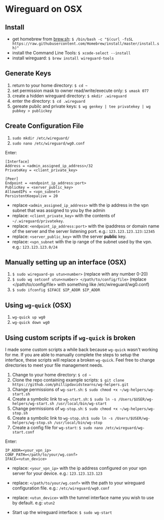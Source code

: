 # Wireguard on OSX

## Install

* get homebrew from [brew.sh](https://brew.sh): `$ /bin/bash -c "$(curl -fsSL https://raw.githubusercontent.com/Homebrew/install/master/install.sh)"`
* install the Command Line Tools: `$ xcode-select --install`
* install wireguard: `$ brew install wireguard-tools`

## Generate Keys

1. return to your home directory: `$ cd ~`
1. set permission mask to owner read/write/execute only: `$ umask 077`
1. create a hidden wireguard directory: `$ mkdir .wireguard`
1. enter the directory: `$ cd .wireguard`
1. gereate pubilc and private keys: `$ wg genkey | tee privatekey | wg pubkey > publickey`

## Create Configuration File

1. `sudo mkdir /etc/wireguard/`
1. `sudo nano /etc/wireguard/wg0.conf`

Enter:

```
[Interface]
Address = <admin_assigned_ip_address>/32
PrivateKey = <client_private_key>

[Peer]
Endpoint = <endpoint_ip_address:port>
PublicKey = <server_public_key>
AllowedIPs = <vpn_subnet>
PersistentKeepalive = 20
```

* replace `<admin_assigned_ip_address>` with the ip address in the vpn subnet that was assigned to you by the admin
* replace: `<client_private_key>` with the contents of `~/.wireguard/privatekey`.
* replace: `<endpoint_ip_address:port>` with the ipaddress or domain name of the server and the server listening port. e.g.: `123.123.123.123:12345`
* replace: `<server_public_key>` with the server **public** key.
* replace: `<vpn_subnet` with the ip range of the subnet used by the vpn. e.g.: `123.123.123.0/24`

## Manually setting up an interface (OSX)

1. `$ sudo wireguard-go utun<number>` (replace <number> with any number 0-20)
1. `$ sudo wg setconf utun<number> </path/to/config/file>` (replace </path/to/config/file> with something like /etc/wireguard/wg0.conf)
1. `$ sudo ifconfig $IFACE $IP_ADDR $IP_ADDR` 

## Using `wg-quick` (OSX)

1. `wg-quick up wg0`
1. `wg-quick down wg0`

## Using custom scripts if `wg-quick` is broken

I made some custom scripts a while back because `wg-quick` wasn't working for me. If you are able to manually complete the steps to setup the interface, these scripts will replace a broken `wg-quick`. Feel free to change directories to meet your file management needs.

1. Change to your home directory: `$ cd ~`
1. Clone the repo containing example scripts: `$ git clone https://github.com/phillipdavidstearns/wg-helpers.git`
1. Change permissions of `wg-sart.sh`: `$ sudo chmod +x ~/wg-helpers/wg-start.sh`
1. Create a symbolic link to `wg-start.sh`: `$ sudo ln -s /Users/$USER/wg-helpers/wg-start.sh /usr/local/bin/wg-start`
1. Change permissions of `wg-stop.sh`: `$ sudo chmod +x ~/wg-helpers/wg-stop.sh`
1. Create a symbolic link to `wg-stop.sh`:`$ sudo ln -s /Users/$USER/wg-helpers/wg-stop.sh /usr/local/bin/wg-stop`
1. Create a config file for `wg-start`: `$ sudo nano /etc/wireguard/wg-start.conf`

Enter:

```
IP_ADDR=<your_vpn_ip>
CONF_PATH=</path/to/your/wg.conf>
IFACE=<utun_device>
```

* replace: `<your_vpn_ip>` with the ip address configured on your vpn server for your device. e.g.: `123.123.123.123`
* replace: `</path/to/your/wg.conf>` with the path to your wireguard configuration file. e.g.: `/etc/wireguard/wg0.conf`
* replace: `<utun_device>` with the tunnel interface name you wish to use by default. e.g: `utun2`

* Start up the wireguard interface: `$ sudo wg-start`

